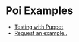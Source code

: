# Poi Examples

- [Testing with Puppet](./examples/testing-with-puppet)
- [Request an example..](https://github.com/poi-bundler/examples/issues/new)
